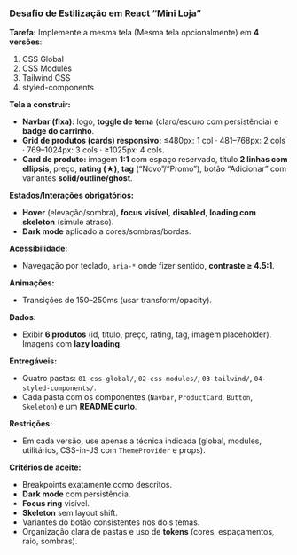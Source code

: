 ### Desafio de Estilização em React “Mini Loja”

**Tarefa:**
Implemente a mesma tela (Mesma tela opcionalmente) em **4 versões**:

1. CSS Global
2. CSS Modules
3. Tailwind CSS 
4. styled-components

**Tela a construir:**

* **Navbar (fixa):** logo, **toggle de tema** (claro/escuro com persistência) e **badge do carrinho**.
* **Grid de produtos (cards) responsivo:**
  ≤480px: 1 col · 481–768px: 2 cols · 769–1024px: 3 cols · ≥1025px: 4 cols.
* **Card de produto:** imagem **1:1** com espaço reservado, título **2 linhas com ellipsis**, preço, **rating (★)**, **tag** (“Novo”/“Promo”), botão “Adicionar” com variantes **solid/outline/ghost**.

**Estados/Interações obrigatórios:**

* **Hover** (elevação/sombra), **focus visível**, **disabled**, **loading com skeleton** (simule atraso).
* **Dark mode** aplicado a cores/sombras/bordas.

**Acessibilidade:**

* Navegação por teclado, `aria-*` onde fizer sentido, **contraste ≥ 4.5:1**.

**Animações:**

* Transições de 150–250ms (usar transform/opacity).

**Dados:**

* Exibir **6 produtos** (id, título, preço, rating, tag, imagem placeholder). Imagens com **lazy loading**.

**Entregáveis:**

* Quatro pastas: `01-css-global/`, `02-css-modules/`, `03-tailwind/`, `04-styled-components/`.
* Cada pasta com os componentes (`Navbar`, `ProductCard`, `Button`, `Skeleton`) e um **README curto**.

**Restrições:**

* Em cada versão, use apenas a técnica indicada (global, modules, utilitários, CSS-in-JS com `ThemeProvider` e props).

**Critérios de aceite:**

* Breakpoints exatamente como descritos.
* **Dark mode** com persistência.
* **Focus ring** visível.
* **Skeleton** sem layout shift.
* Variantes do botão consistentes nos dois temas.
* Organização clara de pastas e uso de **tokens** (cores, espaçamentos, raio, sombras).
